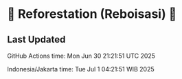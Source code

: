 
# 🌳 Reforestation (Reboisasi) 🌲

## Last Updated

GitHub Actions time: Mon Jun 30 21:21:51 UTC 2025

Indonesia/Jakarta time: Tue Jul  1 04:21:51 WIB 2025
